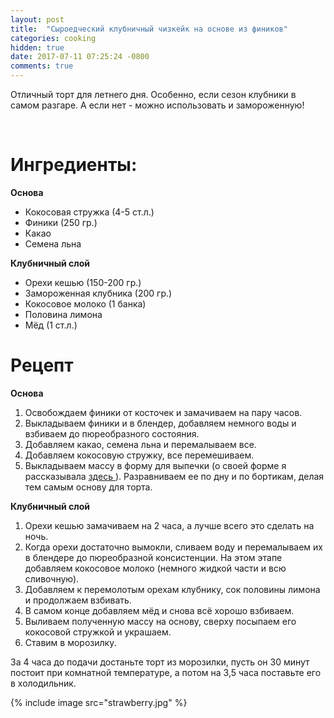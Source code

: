 ```yaml
---
layout: post
title:  "Сыроедческий клубничный чизкейк на основе из фиников"
categories: cooking
hidden: true
date: 2017-07-11 07:25:24 -0800
comments: true 
---
```


Отличный торт для летнего дня. Особенно, если сезон клубники в самом разгаре. А если нет - можно использовать и замороженную! 
<!--separate--> 

# **Ингредиенты:**

**Основа**
* Кокосовая стружка (4-5 ст.л.)
* Финики (250 гр.)
* Какао
* Семена льна

**Клубничный слой**

* Орехи кешью (150-200 гр.)
* Замороженная клубника (200 гр.)
* Кокосовое молоко (1 банка)
* Половина лимона
* Мёд (1 ст.л.)


# **Рецепт**

**Основа**

1. Освобождаем финики от косточек и замачиваем на пару часов.
2. Выкладываем финики и в блендер, добавляем немного воды и взбиваем до пюреобразного состояния. 
3. Добавляем какао, семена льна и перемалываем все.
4. Добавляем кокосовую стружку, все перемешиваем.
5. Выкладываем массу в форму для выпечки (о своей форме я рассказывала <a href="/cooking/coconut-cake-raw" target="_blank">здесь </a>).
Разравниваем ее по дну и по бортикам, делая тем самым основу для торта.

**Клубничный слой**

1. Орехи кешью замачиваем на 2 часа, а лучше всего это сделать на ночь. 
2. Когда орехи достаточно вымокли,  сливаем воду и перемалываем их в блендере до пюреобразной консистенции. На этом этапе добавляем кокосовое молоко (немного жидкой части и всю сливочную).
3. Добавляем к перемолотым орехам клубнику, сок половины лимона и продолжаем взбивать.
4. В самом конце добавляем мёд и снова всё хорошо взбиваем.
5. Выливаем полученную массу на основу, сверху посыпаем его кокосовой стружкой и украшаем.
6. Ставим в морозилку.

За 4 часа до подачи достаньте торт из морозилки, пусть он 30 минут постоит при комнатной температуре, а потом на 3,5 часа поставьте его в холодильник.

{% include image src="strawberry.jpg" %}